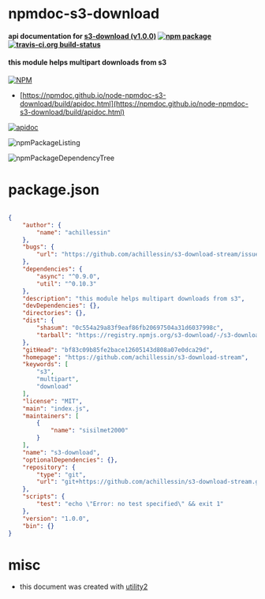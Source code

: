 # npmdoc-s3-download

#### api documentation for  [s3-download (v1.0.0)](https://github.com/achillessin/s3-download-stream)  [![npm package](https://img.shields.io/npm/v/npmdoc-s3-download.svg?style=flat-square)](https://www.npmjs.org/package/npmdoc-s3-download) [![travis-ci.org build-status](https://api.travis-ci.org/npmdoc/node-npmdoc-s3-download.svg)](https://travis-ci.org/npmdoc/node-npmdoc-s3-download)

#### this module helps multipart downloads from s3

[![NPM](https://nodei.co/npm/s3-download.png?downloads=true&downloadRank=true&stars=true)](https://www.npmjs.com/package/s3-download)

- [https://npmdoc.github.io/node-npmdoc-s3-download/build/apidoc.html](https://npmdoc.github.io/node-npmdoc-s3-download/build/apidoc.html)

[![apidoc](https://npmdoc.github.io/node-npmdoc-s3-download/build/screenCapture.buildCi.browser.%252Ftmp%252Fbuild%252Fapidoc.html.png)](https://npmdoc.github.io/node-npmdoc-s3-download/build/apidoc.html)

![npmPackageListing](https://npmdoc.github.io/node-npmdoc-s3-download/build/screenCapture.npmPackageListing.svg)

![npmPackageDependencyTree](https://npmdoc.github.io/node-npmdoc-s3-download/build/screenCapture.npmPackageDependencyTree.svg)



# package.json

```json

{
    "author": {
        "name": "achillessin"
    },
    "bugs": {
        "url": "https://github.com/achillessin/s3-download-stream/issues"
    },
    "dependencies": {
        "async": "^0.9.0",
        "util": "^0.10.3"
    },
    "description": "this module helps multipart downloads from s3",
    "devDependencies": {},
    "directories": {},
    "dist": {
        "shasum": "0c554a29a83f9eaf86fb20697504a31d6037998c",
        "tarball": "https://registry.npmjs.org/s3-download/-/s3-download-1.0.0.tgz"
    },
    "gitHead": "bf83c09b85fe2bace12605143d808a07e0dca29d",
    "homepage": "https://github.com/achillessin/s3-download-stream",
    "keywords": [
        "s3",
        "multipart",
        "download"
    ],
    "license": "MIT",
    "main": "index.js",
    "maintainers": [
        {
            "name": "sisilmet2000"
        }
    ],
    "name": "s3-download",
    "optionalDependencies": {},
    "repository": {
        "type": "git",
        "url": "git+https://github.com/achillessin/s3-download-stream.git"
    },
    "scripts": {
        "test": "echo \"Error: no test specified\" && exit 1"
    },
    "version": "1.0.0",
    "bin": {}
}
```



# misc
- this document was created with [utility2](https://github.com/kaizhu256/node-utility2)
